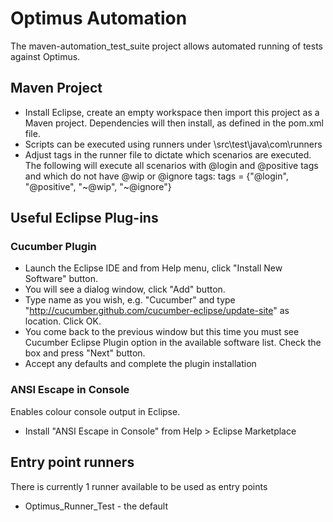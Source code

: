 # Optimus Automation

The maven-automation_test_suite project allows automated running of tests against Optimus.

## Maven Project

* Install Eclipse, create an empty workspace then import this project as a Maven project.  Dependencies will then install, as defined in the pom.xml file.
* Scripts can be executed using runners under \src\test\java\com\runners
* Adjust tags in the runner file to dictate which scenarios are executed.  The following will execute all scenarios with @login and @positive tags and which do not have @wip or @ignore tags: tags = {"@login", "@positive", "~@wip", "~@ignore"}

## Useful Eclipse Plug-ins

### Cucumber Plugin
* Launch the Eclipse IDE and from Help menu, click "Install New Software" button.
* You will see a dialog window, click "Add" button.
* Type name as you wish, e.g. "Cucumber" and type "http://cucumber.github.com/cucumber-eclipse/update-site" as location. Click OK.
* You come back to the previous window but this time you must see Cucumber Eclipse Plugin option in the available software list. Check the box and press "Next" button.
* Accept any defaults and complete the plugin installation

### ANSI Escape in Console
Enables colour console output in Eclipse.
* Install "ANSI Escape in Console" from Help > Eclipse Marketplace


## Entry point runners

There is currently 1 runner available to be used as entry points

* Optimus_Runner_Test - the default
